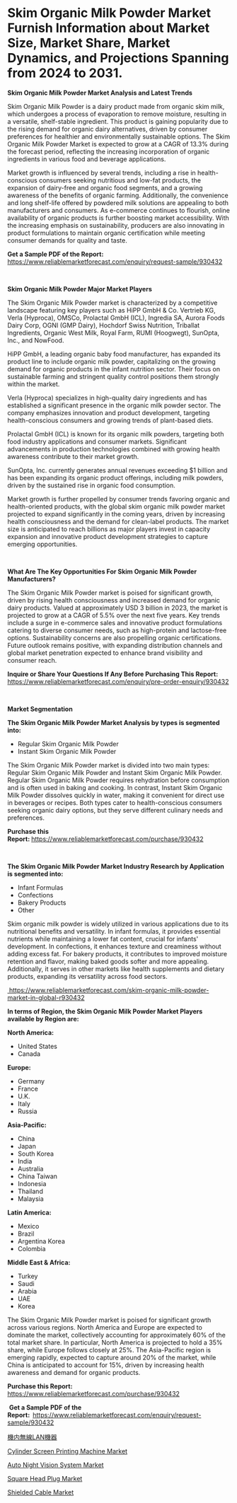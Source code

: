 <p><h1>Skim Organic Milk Powder Market Furnish Information about Market Size, Market Share, Market Dynamics, and Projections Spanning from 2024 to 2031.</h1></p><p><strong>Skim Organic Milk Powder Market Analysis and Latest Trends</strong></p>
<p><p>Skim Organic Milk Powder is a dairy product made from organic skim milk, which undergoes a process of evaporation to remove moisture, resulting in a versatile, shelf-stable ingredient. This product is gaining popularity due to the rising demand for organic dairy alternatives, driven by consumer preferences for healthier and environmentally sustainable options. The Skim Organic Milk Powder Market is expected to grow at a CAGR of 13.3% during the forecast period, reflecting the increasing incorporation of organic ingredients in various food and beverage applications.</p><p>Market growth is influenced by several trends, including a rise in health-conscious consumers seeking nutritious and low-fat products, the expansion of dairy-free and organic food segments, and a growing awareness of the benefits of organic farming. Additionally, the convenience and long shelf-life offered by powdered milk solutions are appealing to both manufacturers and consumers. As e-commerce continues to flourish, online availability of organic products is further boosting market accessibility. With the increasing emphasis on sustainability, producers are also innovating in product formulations to maintain organic certification while meeting consumer demands for quality and taste.</p></p>
<p><strong>Get a Sample PDF of the Report:&nbsp;</strong> <a href="https://www.reliablemarketforecast.com/enquiry/request-sample/930432">https://www.reliablemarketforecast.com/enquiry/request-sample/930432</a></p>
<p>&nbsp;</p>
<p><strong>Skim Organic Milk Powder Major Market Players</strong></p>
<p><p>The Skim Organic Milk Powder market is characterized by a competitive landscape featuring key players such as HiPP GmbH & Co. Vertrieb KG, Verla (Hyproca), OMSCo, Prolactal GmbH (ICL), Ingredia SA, Aurora Foods Dairy Corp, OGNI (GMP Dairy), Hochdorf Swiss Nutrition, Triballat Ingredients, Organic West Milk, Royal Farm, RUMI (Hoogwegt), SunOpta, Inc., and NowFood.</p><p>HiPP GmbH, a leading organic baby food manufacturer, has expanded its product line to include organic milk powder, capitalizing on the growing demand for organic products in the infant nutrition sector. Their focus on sustainable farming and stringent quality control positions them strongly within the market.</p><p>Verla (Hyproca) specializes in high-quality dairy ingredients and has established a significant presence in the organic milk powder sector. The company emphasizes innovation and product development, targeting health-conscious consumers and growing trends of plant-based diets.</p><p>Prolactal GmbH (ICL) is known for its organic milk powders, targeting both food industry applications and consumer markets. Significant advancements in production technologies combined with growing health awareness contribute to their market growth.</p><p>SunOpta, Inc. currently generates annual revenues exceeding $1 billion and has been expanding its organic product offerings, including milk powders, driven by the sustained rise in organic food consumption.</p><p>Market growth is further propelled by consumer trends favoring organic and health-oriented products, with the global skim organic milk powder market projected to expand significantly in the coming years, driven by increasing health consciousness and the demand for clean-label products. The market size is anticipated to reach billions as major players invest in capacity expansion and innovative product development strategies to capture emerging opportunities.</p></p>
<p>&nbsp;</p>
<p><strong>What Are The Key Opportunities For Skim Organic Milk Powder Manufacturers?</strong></p>
<p><p>The Skim Organic Milk Powder market is poised for significant growth, driven by rising health consciousness and increased demand for organic dairy products. Valued at approximately USD 3 billion in 2023, the market is projected to grow at a CAGR of 5.5% over the next five years. Key trends include a surge in e-commerce sales and innovative product formulations catering to diverse consumer needs, such as high-protein and lactose-free options. Sustainability concerns are also propelling organic certifications. Future outlook remains positive, with expanding distribution channels and global market penetration expected to enhance brand visibility and consumer reach.</p></p>
<p><strong>Inquire or Share Your Questions If Any Before Purchasing This Report:</strong> <a href="https://www.reliablemarketforecast.com/enquiry/pre-order-enquiry/930432">https://www.reliablemarketforecast.com/enquiry/pre-order-enquiry/930432</a></p>
<p>&nbsp;</p>
<p><strong>Market Segmentation</strong></p>
<p><strong>The Skim Organic Milk Powder Market Analysis by types is segmented into:</strong></p>
<p><ul><li>Regular Skim Organic Milk Powder</li><li>Instant Skim Organic Milk Powder</li></ul></p>
<p><p>The Skim Organic Milk Powder market is divided into two main types: Regular Skim Organic Milk Powder and Instant Skim Organic Milk Powder. Regular Skim Organic Milk Powder requires rehydration before consumption and is often used in baking and cooking. In contrast, Instant Skim Organic Milk Powder dissolves quickly in water, making it convenient for direct use in beverages or recipes. Both types cater to health-conscious consumers seeking organic dairy options, but they serve different culinary needs and preferences.</p></p>
<p><strong>Purchase this Report:&nbsp;</strong><a href="https://www.reliablemarketforecast.com/purchase/930432">https://www.reliablemarketforecast.com/purchase/930432</a></p>
<p>&nbsp;</p>
<p><strong>The Skim Organic Milk Powder Market Industry Research by Application is segmented into:</strong></p>
<p><ul><li>Infant Formulas</li><li>Confections</li><li>Bakery Products</li><li>Other</li></ul></p>
<p><p>Skim organic milk powder is widely utilized in various applications due to its nutritional benefits and versatility. In infant formulas, it provides essential nutrients while maintaining a lower fat content, crucial for infants' development. In confections, it enhances texture and creaminess without adding excess fat. For bakery products, it contributes to improved moisture retention and flavor, making baked goods softer and more appealing. Additionally, it serves in other markets like health supplements and dietary products, expanding its versatility across food sectors.</p></p>
<p><a href="https://www.reliablemarketforecast.com/skim-organic-milk-powder-market-in-global-r930432">&nbsp;https://www.reliablemarketforecast.com/skim-organic-milk-powder-market-in-global-r930432</a></p>
<p><strong>In terms of Region, the Skim Organic Milk Powder Market Players available by Region are:</strong></p>
<p>
    <p> <strong> North America: </strong>
        <ul>
            <li>United States</li>
            <li>Canada</li>
        </ul>
        </p> 
    <p> <strong> Europe: </strong>
        <ul>
            <li>Germany</li>
            <li>France</li>
            <li>U.K.</li>
            <li>Italy</li>
            <li>Russia</li>
        </ul>
        </p> 
    <p> <strong> Asia-Pacific: </strong>
        <ul>
            <li>China</li>
            <li>Japan</li>
            <li>South Korea</li>
            <li>India</li>
            <li>Australia</li>
            <li>China Taiwan</li>
            <li>Indonesia</li>
            <li>Thailand</li>
            <li>Malaysia</li>
        </ul>
        </p> 
    <p> <strong> Latin America: </strong>
        <ul>
            <li>Mexico</li>
            <li>Brazil</li>
            <li>Argentina Korea</li>
            <li>Colombia</li>
        </ul>
        </p> 
    <p> <strong> Middle East & Africa: </strong>
        <ul>
            <li>Turkey</li>
            <li>Saudi</li>
            <li>Arabia</li>
            <li>UAE</li>
            <li>Korea</li>
        </ul>
    </p>
    </p>
<p><p>The Skim Organic Milk Powder market is poised for significant growth across various regions. North America and Europe are expected to dominate the market, collectively accounting for approximately 60% of the total market share. In particular, North America is projected to hold a 35% share, while Europe follows closely at 25%. The Asia-Pacific region is emerging rapidly, expected to capture around 20% of the market, while China is anticipated to account for 15%, driven by increasing health awareness and demand for organic products.</p></p>
<p><strong>Purchase this Report: </strong><a href="https://www.reliablemarketforecast.com/purchase/930432">https://www.reliablemarketforecast.com/purchase/930432</a></p>
<p>&nbsp;<strong>Get a Sample PDF of the Report:&nbsp;&nbsp;</strong><a href="https://www.reliablemarketforecast.com/enquiry/request-sample/930432">https://www.reliablemarketforecast.com/enquiry/request-sample/930432</a></p>
<p><strong></strong></p>
<p><p><a href="https://medium.com/@erlenegcfeenan/inflight-wifi-equipment-market-%E3%81%AF-%E3%82%B3%E3%82%B9%E3%83%88%E7%AE%A1%E7%90%86%E3%81%A8%E5%8A%B9%E7%8E%87%E5%90%91%E4%B8%8A%E3%82%92%E5%84%AA%E5%85%88%E3%81%97%E3%81%BE%E3%81%99-%E3%81%95%E3%82%89%E3%81%AB-%E5%A0%B1%E5%91%8A%E6%9B%B8%E3%81%AF%E5%B8%82%E5%A0%B4%E3%81%AE%E9%9C%80%E8%A6%81%E9%9D%A2%E3%81%A8%E4%BE%9B%E7%B5%A6%E9%9D%A2%E3%81%AE%E4%B8%A1%E6%96%B9%E3%82%92%E3%82%AB%E3%83%90%E3%83%BC%E3%81%97%E3%81%A6%E3%81%84%E3%81%BE%E3%81%99-inflight-wifi-a0866d9d7601">機内無線LAN機器</a></p><p><a href="https://medium.com/@kirstencharriso/the-cylinder-screen-printing-machine-market-is-experiencing-higher-than-anticipated-demand-a7422d48cf15">Cylinder Screen Printing Machine Market</a></p><p><a href="https://www.linkedin.com/pulse/strategic-roadmap-success-global-auto-night-vision-system-eqpoe?trackingId=jMtzXhbETo6uqTy9gEiSRw%3D%3D">Auto Night Vision System Market</a></p><p><a href="https://issuu.com/reportprime-2/docs/square-head-plug-market-size-2030.p_d48967283ee59a">Square Head Plug Market</a></p><p><a href="https://issuu.com/reportprime-2/docs/shielded-cable-market-size-2030.ppt_fb99b59630ee4e">Shielded Cable Market</a></p></p>